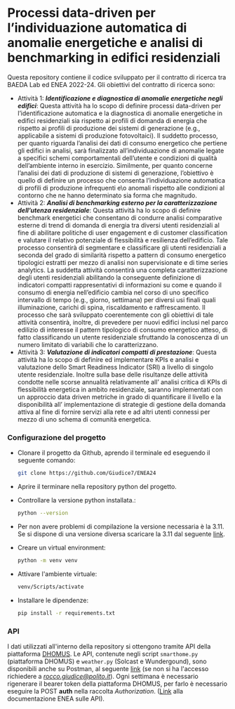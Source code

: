 # Processi data-driven per l’individuazione automatica di anomalie energetiche e analisi di benchmarking in edifici residenziali

Questa repository contiene il codice sviluppato per il contratto di ricerca tra BAEDA Lab ed ENEA 2022-24. Gli obiettivi del contratto di ricerca sono:

- Attività 1: ***Identificazione e diagnostica di anomalie energetiche negli edifici***: Questa attività ha lo scopo di definire processi data-driven per l’identificazione automatica e la diagnostica di anomalie energetiche in edifici residenziali sia rispetto ai profili di domanda di energia che rispetto ai profili di produzione dei sistemi di generazione (e.g., applicabile a sistemi di produzione fotovoltaici). Il suddetto processo, per quanto riguarda l’analisi dei dati di consumo energetico che pertiene gli edifici in analisi, sarà finalizzato all’individuazione di anomalie legate a specifici schemi comportamentali dell’utente e condizioni di qualità dell’ambiente interno in esercizio.  Similmente, per quanto concerne l’analisi dei dati di produzione di sistemi di generazione, l’obiettivo è quello di definire un processo che consenta l’individuazione automatica di profili di produzione infrequenti e\o anomali rispetto alle condizioni al contorno che ne hanno determinato sia forma che magnitudo.
- Attività 2: ***Analisi di benchmarking esterno per la caratterizzazione dell’utenza residenziale***: Questa attività ha lo scopo di definire benchmark energetici che consentano di condurre analisi comparative esterne di trend di domanda di energia tra diversi utenti residenziali al fine di abilitare politiche di user engagement e di customer classification e valutare il relativo potenziale di flessibilità e resilienza dell’edificio. Tale processo consentirà di segmentare e classificare gli utenti residenziali a seconda del grado di similarità rispetto a pattern di consumo energetico tipologici estratti per mezzo di analisi non supervisionate e di time series analytics. La suddetta attività consentirà una completa caratterizzazione degli utenti residenziali abilitando la conseguente definizione di indicatori compatti rappresentativi di informazioni su come e quando il consumo di energia nell’edificio cambia nel corso di uno specifico intervallo di tempo (e.g., giorno, settimana) per diversi usi finali quali illuminazione, carichi di spina, riscaldamento e raffrescamento. Il processo che sarà sviluppato coerentemente con gli obiettivi di tale attività consentirà, inoltre, di prevedere per nuovi edifici inclusi nel parco edilizio di interesse il pattern tipologico di consumo energetico atteso, di fatto classificando un utente residenziale sfruttando la conoscenza di un numero limitato di variabili che lo caratterizzano.
- Attività 3: ***Valutazione di indicatori compatti di prestazione***: Questa attività ha lo scopo di definire ed implementare KPIs e analisi e valutazione dello Smart Readiness Indicator (SRI) a livello di singolo utente residenziale. Inoltre sulla base delle risultanze delle attività condotte nelle scorse annualità relativamente all’ analisi critica di KPIs di flessibilità energetica in ambito residenziale, saranno implementati con un approccio data driven metriche in grado di quantificare il livello e la disponibilità all’ implementazione di strategie di gestione della domanda attiva al fine di fornire servizi alla rete e ad altri utenti connessi per mezzo di uno schema di comunità energetica.

###  Configurazione del progetto

- Clonare il progetto da Github, aprendo il terminale ed eseguendo il seguente comando:
    ```bash
  git clone https://github.com/Giudice7/ENEA24
    ```

- Aprire il terminare nella repository python del progetto.

- Controllare la versione python installata.:
    ```bash
  python --version
    ```

- Per non avere problemi di compilazione la versione necessaria è la 3.11. Se si dispone di una versione diversa scaricare la 3.11 dal seguente [link](https://www.python.org/downloads/release/python-3110/).

- Creare un virtual environment:
    ```bash
    python -m venv venv
    ```
- Attivare l'ambiente virtuale:
    ```bash
    venv/Scripts/activate
    ```
- Installare le dipendenze:
    ```bash
    pip install -r requirements.txt
    ```

### API

I dati utilizzati all'interno della repository si ottengono tramite API della piattaforma [DHOMUS](https://www.smarthome.enea.it/).
Le API, contenute negli script `smarthome.py` (piattaforma DHOMUS) e `weather.py` (Solcast e Wundergound), sono disponibili anche su Postman, al seguente [link](https://enea-2023.postman.co/workspace/ENEA2023~2db199d8-7a21-4232-805a-a3580f7d87be/overview) (se non si ha l'accesso richiedere a *rocco.giudice@polito.it*).
Ogni settimana è necessario rigenerare il bearer token della piattaforma DHOMUS, per farlo è necessario eseguire la POST **auth** nella raccolta *Authorization*. ([Link](https://apio.notion.site/Integrazione-API-Read-Telemetry-Dhomus-6b1f4afc145a43ba854a303c24cc092b) alla documentazione ENEA sulle API).